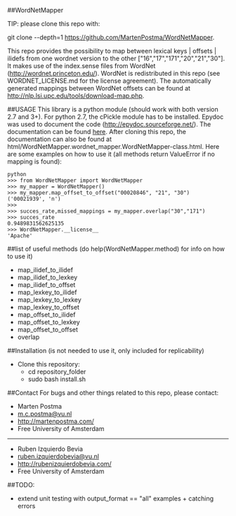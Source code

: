 ##WordNetMapper

TIP: please clone this repo with: 

git clone --depth=1 https://github.com/MartenPostma/WordNetMapper.

This repo provides the possibility to map between lexical keys | offsets | ilidefs
from one wordnet version to the other ["16","17","171","20","21","30"].
It makes use of the index.sense files from WordNet (http://wordnet.princeton.edu/).
WordNet is redistributed in this repo (see WORDNET_LICENSE.md for the license agreement).
The automatically generated mappings between WordNet offsets can be found at http://nlp.lsi.upc.edu/tools/download-map.php.

##USAGE
This library is a python module (should work with both version 2.7 and 3+). 
For python 2.7, the cPickle module has to be installed.
Epydoc was used to document the code (http://epydoc.sourceforge.net/).
The documentation can be found [here](http://htmlpreview.github.io/?https://github.com/MartenPostma/WordNetMapper/blob/master/html/WordNetMapper.wordnet_mapper.WordNetMapper-class.html).
After cloning this repo, the documentation can also be found at html/WordNetMapper.wordnet_mapper.WordNetMapper-class.html.
Here are some examples on how to use it (all methods return ValueError if no mapping is found):

```shell
python
>>> from WordNetMapper import WordNetMapper
>>> my_mapper = WordNetMapper()
>>> my_mapper.map_offset_to_offset("00020846", "21", "30")
('00021939', 'n')
>>>
>>> succes_rate,missed_mappings = my_mapper.overlap("30","171")
>>> succes_rate
0.9489831562625135
>>> WordNetMapper.__license__
'Apache'
```

##list of useful methods (do help(WordNetMapper.method) for info on how to use it)
* map_ilidef_to_ilidef
* map_ilidef_to_lexkey
* map_ilidef_to_offset
* map_lexkey_to_ilidef
* map_lexkey_to_lexkey
* map_lexkey_to_offset
* map_offset_to_ilidef
* map_offset_to_lexkey
* map_offset_to_offset
* overlap

##Installation (is not needed to use it, only included for replicability)
* Clone this repository:
    * cd repository_folder
    * sudo bash install.sh

##Contact
For bugs and other things related to this repo, please contact:
* Marten Postma
* m.c.postma@vu.nl
* http://martenpostma.com/
* Free University of Amsterdam

***

* Ruben Izquierdo Bevia
* ruben.izquierdobevia@vu.nl
* http://rubenizquierdobevia.com/
* Free University of Amsterdam

##TODO:
* extend unit testing with output_format == "all" examples + catching errors
